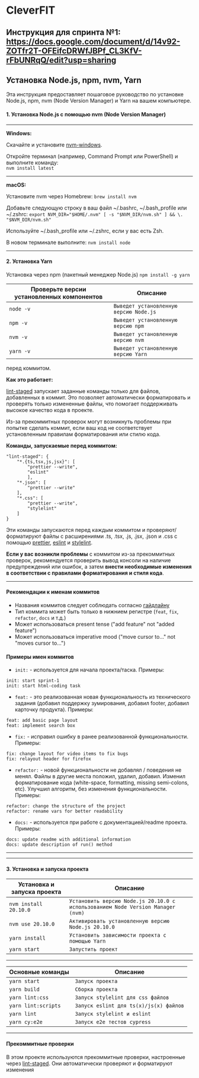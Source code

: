 # CleverFIT

## Инструкция для спринта №1: https://docs.google.com/document/d/14v92-ZOTfr2T-OFEifcDRWfJBPf_CL3KfV-rFbUNRqQ/edit?usp=sharing

## Установка Node.js, npm, nvm, Yarn

Эта инструкция предоставляет пошаговое руководство по установке Node.js, npm, nvm (Node Version Manager) и Yarn на вашем компьютере.

#### 1. Установка Node.js с помощью nvm (Node Version Manager)

---

**Windows:**

Скачайте и установите [nvm-windows](https://github.com/coreybutler/nvm-windows).

Откройте терминал (например, Command Prompt или PowerShell) и выполните команду:<br>
`nvm install latest`

---

**macOS:**

Установите nvm через Homebrew:
`brew install nvm`

Добавьте следующую строку в ваш файл ~/.bashrc, ~/.bash_profile или ~/.zshrc:
`export NVM_DIR="$HOME/.nvm" [ -s "$NVM_DIR/nvm.sh" ] && \. "$NVM_DIR/nvm.sh"`

Используйте ~/.bash_profile или ~/.zshrc, если у вас есть Zsh.

В новом терминале выполните:
`nvm install node`

---

#### 2. Установка Yarn

Установка через npm (пакетный менеджер Node.js)
`npm install -g yarn`

| Проверьте версии установленных компонентов | Описание                               |
| ------------------------------------------ | -------------------------------------- |
| `node -v`                                  | `Выведет установленную версию Node.js` |
| `npm -v`                                   | `Выведет установленную версию npm`     |
| `nvm -v`                                   | `Выведет установленную версию nvm`     |
| `yarn -v`                                  | `Выведет установленную версию Yarn`    |

перед коммитом.

**Как это работает:**

[lint-staged](https://classic.yarnpkg.com/en/package/lint-staged) запускает заданные команды только для файлов, добавленных в коммит. Это позволяет автоматически форматировать и проверять только измененные файлы, что помогает поддерживать высокое качество кода в проекте.

Из-за прекоммитных проверок могут возникнуть проблемы при попытке сделать коммит, если ваш код не соответствует установленным правилам форматирования или стилю кода.

**Команды, запускаемые перед коммитом:**

```
"lint-staged": {
    "*.{ts,tsx,js,jsx}": [
        "prettier --write",
        "eslint"
        ],
    "*.json": [
        "prettier --write"
    ],
    "*.css": [
        "prettier --write",
        "stylelint"
    ]
}
```

Эти команды запускаются перед каждым коммитом и проверяют/форматируют файлы с расширениями .ts, .tsx, .js, .jsx, .json и .css с помощью [prettier](https://classic.yarnpkg.com/en/package/prettier), [eslint](https://classic.yarnpkg.com/en/package/eslint) и [stylelint](https://classic.yarnpkg.com/en/package/stylelint).

**Если у вас возникли проблемы** с коммитом из-за прекоммитных проверок, рекомендуется проверить вывод консоли на наличие предупреждений или ошибок, а затем **внести необходимые изменения в соответствии с правилами форматирования и стиля кода**.

---

#### Рекомендации к именам коммитов

-   Названия коммитов следует соблюдать согласно [гайдлайну](https://www.conventionalcommits.org/en/v1.0.0/)
-   Тип коммита может быть только в нижнием регистре (`feat`, `fix`, `refactor`, `docs` и т.д.)
-   Может использоваться present tense ("add feature" not "added feature")
-   Может использоваться imperative mood ("move cursor to..." not "moves cursor to...")

#### Примеры имен коммитов

-   `init:` - используется для начала проекта/таска. Примеры:

```
init: start sprint-1
init: start html-coding task
```

-   `feat:` - это реализованная новая функциональность из технического задания (добавил поддержку зумирования, добавил footer, добавил карточку продукта). Примеры:

```
feat: add basic page layout
feat: implement search box
```

-   `fix:` - исправил ошибку в ранее реализованной функциональности. Примеры:

```
fix: change layout for video items to fix bugs
fix: relayout header for firefox
```

-   `refactor:` - новой функциональности не добавлял / поведения не менял. Файлы в другие места положил, удалил, добавил. Изменил форматирование кода (white-space, formatting, missing semi-colons, etc). Улучшил алгоритм, без изменения функциональности. Примеры:

```
refactor: change the structure of the project
refactor: rename vars for better readability
```

-   `docs:` - используется при работе с документацией/readme проекта. Примеры:

```
docs: update readme with additional information
docs: update description of run() method
```

---

---

#### 3. Установка и запуска проекта

| Установка и запуска проекта | Описание                                                                       |
| --------------------------- | ------------------------------------------------------------------------------ |
| `nvm install 20.10.0`       | `Установить версию Node.js 20.10.0 с использованием Node Version Manager (nvm)` |
| `nvm use 20.10.0`           | `Активировать установленную версию Node.js 20.10.0`                            |
| `yarn install`              | `Установить зависимости проекта с помощью Yarn`                                |
| `yarn start`                | `Запустить проект`                                                             |

---

| Основные команды    | Описание                               |
| ------------------- | -------------------------------------- |
| `yarn start`        | `Запуск проекта`                       |
| `yarn build`        | `Сборка проекта`                       |
| `yarn lint:css`     | `Запуск stylelint для css файлов`      |
| `yarn lint:scripts` | `Запуск eslint для ts(x)/js(x) файлов` |
| `yarn lint`         | `Запуск stylelint и eslint`            |
| `yarn cy:e2e`       | `Запуск e2e тестов cypress`            |

---

#### Прекоммитные проверки

В этом проекте используются прекоммитные проверки, настроенные через [lint-staged](https://classic.yarnpkg.com/en/package/lint-staged). Они автоматически проверяют и форматируют изменения

